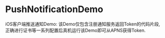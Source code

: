 # PushNotificationDemo
iOS客户端推送通知Demo:
该Demo仅包含注册通知服务返回Token的代码片段,
正确进行证书等一系列配置后真机运行该Demo即可从APNS获得Token.

